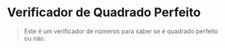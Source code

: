 # Verificador de Quadrado Perfeito
> Este é um verificador de números para saber se é quadrado perfeito ou não.
